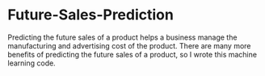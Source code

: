 # Future-Sales-Prediction
Predicting the future sales of a product helps a business manage the manufacturing and advertising cost of the product. There are many more benefits of predicting the future sales of a product, so I wrote this machine learning code.
